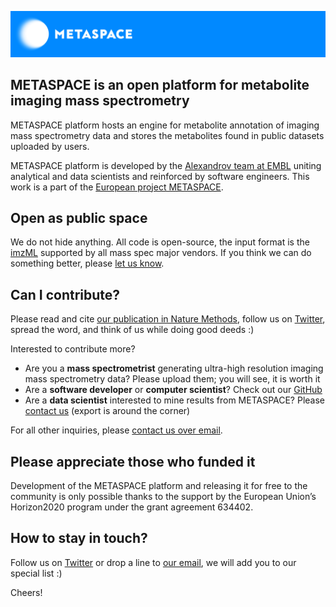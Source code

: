 ![METASPACE here and now](https://github.com/METASPACE2020/sm-webapp/raw/master/src/assets/METASPACE%20banner%20blue%20bg.jpg)

## METASPACE is an open platform for metabolite imaging mass spectrometry

METASPACE platform hosts an engine for metabolite annotation of imaging mass spectrometry data
and stores the metabolites found in public datasets uploaded by users.  

METASPACE platform is developed by the 
[Alexandrov team at EMBL](http://www.embl.de/research/units/scb/alexandrov/) uniting analytical 
and data scientists and reinforced by software engineers. This work is a part of the 
[European project METASPACE](http://metaspace2020.eu).

## Open as public space

We do not hide anything. All code is open-source, the input format is the [imzML](http://imzml.org/) 
supported by all mass spec major vendors. If you think we can do something better, 
please [let us know](mailto:contact@metaspace2020.eu).

## Can I contribute?

Please read and cite [our publication in Nature Methods](http://www.nature.com/nmeth/journal/v14/n1/full/nmeth.4072.html), 
follow us on [Twitter](http://twitter.com/metaspace2020), spread the word, and think of us while doing good deeds :)

Interested to contribute more?
- Are you a **mass spectrometrist** generating ultra-high resolution imaging mass spectrometry data? Please upload them; you will see, it is worth it
- Are a **software developer** or **computer scientist**? Check out our [GitHub](https://github.com/METASPACE2020)
- Are a **data scientist** interested to mine results from METASPACE? Please [contact us](mailto:contact@metaspace2020.eu) (export is around the corner)

For all other inquiries, please [contact us over email](mailto:contact@metaspace2020.eu).

## Please appreciate those who funded it

Development of the METASPACE platform and releasing it for free to the community is only 
possible thanks to the support by the European Union’s Horizon2020 program under 
the grant agreement 634402. 

## How to stay in touch?

Follow us on [Twitter](http://twitter.com/metaspace2020) or drop a line to [our email](mailto:contact@metaspace2020.eu), we will add you to our special list :)

Cheers!



